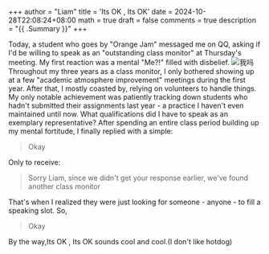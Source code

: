 +++
author = "Liam"
title = 'Its OK , Its OK'
date = 2024-10-28T22:08:24+08:00
math = true 
draft = false
comments = true
description = "{{ .Summary }}"
+++

Today, a  student who goes by "Orange Jam" messaged me on QQ, asking if I'd be willing to speak as an "outstanding class monitor" at Thursday's meeting. My first reaction was a mental "Me?!" filled with disbelief.
![我吗](https://pics0.baidu.com/feed/faedab64034f78f0ddc152f44bc29758b1191ceb.jpeg?token=e8c409a2a0aa22934fd164a4ae0161fd)
Throughout my three years as a class monitor, I only bothered showing up at a few "academic atmosphere improvement" meetings during the first year. After that, I mostly coasted by, relying on volunteers to handle things. My only notable achievement was patiently tracking down students who hadn't submitted their assignments last year - a practice I haven't even maintained until now. What qualifications did I have to speak as an exemplary representative?
After spending an entire class period building up my mental fortitude, I finally replied with a simple:

> Okay

Only to receive:

> Sorry Liam, since we didn't get your response earlier, we've found another class monitor

That's when I realized they were just looking for someone - anyone - to fill a speaking slot.
So,

>Okay

By the way,Its OK , Its OK sounds cool and cool.(I don't like hotdog)
